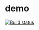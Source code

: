 # demo

[![Build status](https://ci.appveyor.com/api/projects/status/226w6uhrjlwc0ffj?svg=true)](https://ci.appveyor.com/project/Jason2013/demo)
